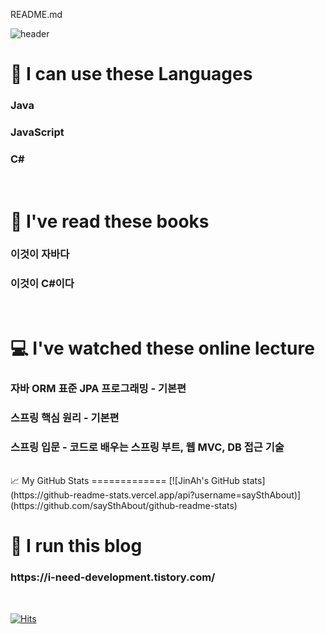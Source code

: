 README.md

![header](https://capsule-render.vercel.app/api?type=soft&color=timeAuto&height=300&section=header&text=Hi%20👋%20I'm%20JinAh&fontSize=90)

🌱 I can use these Languages
=============
<h3>Java</h3>
<h3>JavaScript</h3>
<h3>C#</h3><br/>

📗 I've read these books
=============
<h3>이것이 자바다</h3>
<h3>이것이 C#이다</h3><br/>

💻 I've watched these online lecture
=============
<h3>자바 ORM 표준 JPA 프로그래밍 - 기본편</h3>
<h3>스프링 핵심 원리 - 기본편</h3>
<h3>스프링 입문 - 코드로 배우는 스프링 부트, 웹 MVC, DB 접근 기술</h3>
<br/>
📈 My GitHub Stats
=============
[![JinAh's GitHub stats](https://github-readme-stats.vercel.app/api?username=saySthAbout)](https://github.com/saySthAbout/github-readme-stats)
<h2></h2>

👩 I run this blog
=============
<h3>https://i-need-development.tistory.com/</h3><br/>


[![Hits](https://hits.seeyoufarm.com/api/count/incr/badge.svg?url=https%3A%2F%2Fi-need-development.tistory.com&count_bg=%2379C83D&title_bg=%23555555&icon=&icon_color=%23E7E7E7&title=hits&edge_flat=false)](https://hits.seeyoufarm.com)
